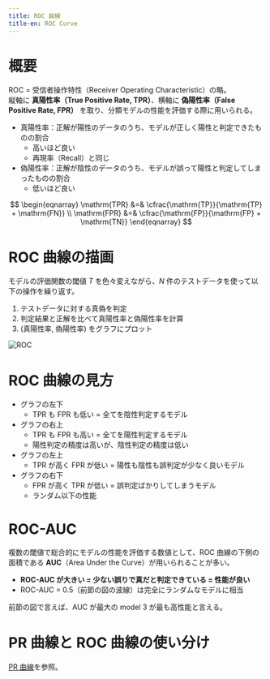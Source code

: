```yaml
---
title: ROC 曲線
title-en: ROC Curve
---
```

# 概要

ROC = 受信者操作特性（Receiver Operating Characteristic）の略。  
縦軸に **真陽性率（True Positive Rate, TPR）**、横軸に **偽陽性率（False Positive Rate, FPR）** を取り、分類モデルの性能を評価する際に用いられる。

- 真陽性率：正解が陽性のデータのうち、モデルが正しく陽性と判定できたものの割合
    - 高いほど良い
    - 再現率（Recall）と同じ
- 偽陽性率：正解が陰性のデータのうち、モデルが誤って陽性と判定してしまったものの割合
    - 低いほど良い

$$
\begin{eqnarray}
    \mathrm{TPR} &=& \cfrac{\mathrm{TP}}{\mathrm{TP} + \mathrm{FN}}
    \\
    \mathrm{FPR} &=& \cfrac{\mathrm{FP}}{\mathrm{FP} + \mathrm{TN}}
\end{eqnarray}
$$


# ROC 曲線の描画

モデルの評価関数の閾値 $T$ を色々変えながら、$N$ 件のテストデータを使って以下の操作を繰り返す。

1. テストデータに対する真偽を判定
2. 判定結果と正解を比べて真陽性率と偽陽性率を計算
3. (真陽性率, 偽陽性率) をグラフにプロット

![ROC](https://user-images.githubusercontent.com/13412823/80943194-9b5f4b00-8e21-11ea-9a30-bbdbe4ffea2d.png)

# ROC 曲線の見方

- グラフの左下
    - TPR も FPR も低い = 全てを陰性判定するモデル
- グラフの右上
    - TPR も FPR も高い = 全てを陽性判定するモデル
    - 陽性判定の精度は高いが、陰性判定の精度は低い
- グラフの左上
    - TPR が高く FPR が低い = 陽性も陰性も誤判定が少なく良いモデル
- グラフの右下
    - FPR が高く TPR が低い = 誤判定ばかりしてしまうモデル
    - ランダム以下の性能


# ROC-AUC

複数の閾値で総合的にモデルの性能を評価する数値として、ROC 曲線の下側の面積である **AUC**（Area Under the Curve）が用いられることが多い。  

- **ROC-AUC が大きい = 少ない誤りで真だと判定できている = 性能が良い**
- ROC-AUC = 0.5（前節の図の波線）は完全にランダムなモデルに相当

前節の図で言えば、AUC が最大の model 3 が最も高性能と言える。

# PR 曲線と ROC 曲線の使い分け

[PR 曲線](precision-recall-curve.md)を参照。

